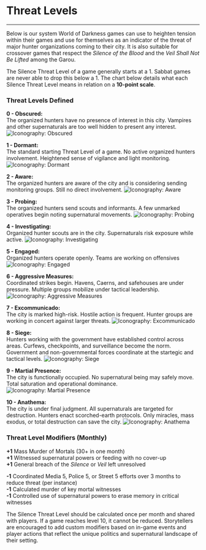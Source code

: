 # Threat Levels

---

Below is our system World of Darkness games can use to heighten tension within their games and use for themselves as an indicator of the threat of major hunter organizations coming to their city. It is also suitable for crossover games that respect the *Silence of the Blood* and the *Veil Shall Not Be Lifted* among the Garou.

The Silence Threat Level of a game generally starts at a 1. Sabbat games are never able to drop this below a 1. The chart below details what each Silence Threat Level means in relation on a **10-point scale**.

### Threat Levels Defined

**0 - Obscured:**  
The organized hunters have no presence of interest in this city. Vampires and other supernaturals are too well hidden to present any interest.
![Iconography: Obscured](./ThreatLevels/00-Obscured.png)

**1 - Dormant:**  
The standard starting Threat Level of a game. No active organized hunters involvement. Heightened sense of vigilance and light monitoring.
![Iconography: Dormant](./ThreatLevels/01-Dormant.png)


**2 - Aware:**  
The organized hunters are aware of the city and is considering sending monitoring groups. Still no direct involvement.
![Iconography: Aware](./ThreatLevels/02-Aware.png)


**3 - Probing:**  
The organized hunters send scouts and informants. A few unmarked operatives begin noting supernatural movements.
![Iconography: Probing](./ThreatLevels/03-Probing.png)

**4 - Investigating:**  
Organized hunter scouts are in the city. Supernaturals risk exposure while active.
![Iconography: Investigating](./ThreatLevels/04-Investigating.png)

**5 - Engaged:**  
Organized hunters operate openly. Teams are working on offensives
![Iconography: Engaged](./ThreatLevels/05-Engaged.png)

**6 - Aggressive Measures:**  
Coordinated strikes begin. Havens, Caerns, and safehouses are under pressure. Multiple groups mobilize under tactical leadership.
![Iconography: Aggressive Measures](./ThreatLevels/06-Aggressive-Measures.png)

**7 - Excommunicado:**  
The city is marked high-risk. Hostile action is frequent. Hunter groups are working in concert against larger threats.
![Iconography: Excommunicado](./ThreatLevels/07-Excommunicado.png)

**8 - Siege:**  
Hunters working with the government have established control across areas. Curfews, checkpoints, and surveillance become the norm. Government and non-governmental forces coordinate at the startegic and tactical levels.
![Iconography: Siege](./ThreatLevels/08-Seige.png)

**9 - Martial Presence:**  
The city is functionally occupied. No supernatural being may safely move. Total saturation and operational dominance.
![Iconography: Martial Presence](./ThreatLevels/09-Martial-Presence.png)

**10 - Anathema:**  
The city is under final judgment. All supernaturals are targeted for destruction. Hunters enact scorched-earth protocols. Only miracles, mass exodus, or total destruction can save the city.
![Iconography: Anathema](./ThreatLevels/10-Anathema.png)

### Threat Level Modifiers (Monthly)

**+1** Mass Murder of Mortals (30+ in one month)  
**+1** Witnessed supernatural powers or feeding with no cover-up  
**+1** General breach of the *Silence* or *Veil* left unresolved  

**-1** Coordinated Media 5, Police 5, or Street 5 efforts over 3 months to reduce threat (per instance)  
**-1** Calculated murder of key mortal witnesses  
**-1** Controlled use of supernatural powers to erase memory in critical witnesses  

The Silence Threat Level should be calculated once per month and shared with players. If a game reaches level 10, it cannot be reduced. Storytellers are encouraged to add custom modifiers based on in-game events and player actions that reflect the unique politics and supernatural landscape of their setting.

